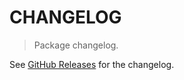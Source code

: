 # CHANGELOG

> Package changelog.

See [GitHub Releases](https://github.com/stdlib-js/stats-base-dsemtk/releases) for the changelog.
